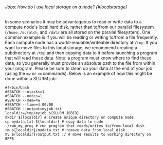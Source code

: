 ###### Jobs: How do I use local storage on a node? {#localstorage} 

In some scenarios it may be advantageous to
read or write data to a compute node's local hard disk, rather than
to/from our parallel filesystem (`/home`, `/scratch`, and `/data` are all
stored on the parallel filesystem). One common example is if you will be
reading or writing to/from a file frequently. Each compute node has a
world-readable/writeable directory at `/tmp`. If you want to move files to
this local storage, we recommend creating a subdirectory at `/tmp` and
then copying data to it before launching a program that will read these
data. Note: a program must know where to find these data, so you
generally must provide an absolute path to the file from within your
program. Please be sure to clean up your data at the end of your job
(using the `mv` or `rm` commands). Below is an example of how this might be
done within a SLURM job:

``` {.outline}
#!/bin/bash
#SBATCH --ntasks=1
#SBATCH --nodes=1
#SBATCH --mem=4G
#SBATCH --time=4:00:00
#SBATCH --output=myjob.txt 
localdir=/tmp/myjob_${SLURM_JOBID}
mkdir ${localdir} # create unique directory on compute node
cp mydata.txt ${localdir} # copy data to node
./run_my_prog # run program that reads/writes to/from local disk
rm ${localdir}/mydata.txt # remove data from local disk
mv ${localdir}/output.txt ./ # move results to working directory on GPFS
```
